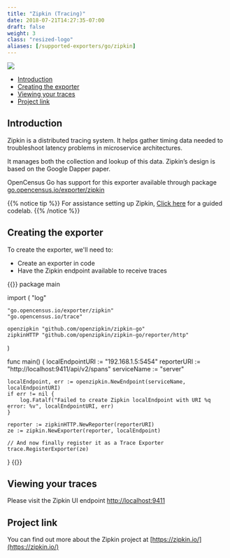 ```yaml
---
title: "Zipkin (Tracing)"
date: 2018-07-21T14:27:35-07:00
draft: false
weight: 3
class: "resized-logo"
aliases: [/supported-exporters/go/zipkin]
---
```


![](/img/zipkin-logo.jpg)

- [Introduction](#introduction)
- [Creating the exporter](#creating-the-exporter)
- [Viewing your traces](#viewing-your-traces)
- [Project link](#project-link)

## Introduction
Zipkin is a distributed tracing system. It helps gather timing data needed to troubleshoot latency problems in microservice architectures.

It manages both the collection and lookup of this data. Zipkin’s design is based on the Google Dapper paper.

OpenCensus Go has support for this exporter available through package [go.opencensus.io/exporter/zipkin](https://godoc.org/go.opencensus.io/exporter/zipkin)

{{% notice tip %}}
For assistance setting up Zipkin, [Click here](/codelabs/zipkin) for a guided codelab.
{{% /notice %}}

## Creating the exporter
To create the exporter, we'll need to:

* Create an exporter in code
* Have the Zipkin endpoint available to receive traces

{{<highlight go>}}
package main

import (
	"log"

	"go.opencensus.io/exporter/zipkin"
	"go.opencensus.io/trace"

	openzipkin "github.com/openzipkin/zipkin-go"
	zipkinHTTP "github.com/openzipkin/zipkin-go/reporter/http"
)

func main() {
	localEndpointURI := "192.168.1.5:5454"
	reporterURI := "http://localhost:9411/api/v2/spans"
	serviceName := "server"

	localEndpoint, err := openzipkin.NewEndpoint(serviceName, localEndpointURI)
	if err != nil {
		log.Fatalf("Failed to create Zipkin localEndpoint with URI %q error: %v", localEndpointURI, err)
	}

	reporter := zipkinHTTP.NewReporter(reporterURI)
	ze := zipkin.NewExporter(reporter, localEndpoint)

	// And now finally register it as a Trace Exporter
	trace.RegisterExporter(ze)
}
{{</highlight>}}

## Viewing your traces
Please visit the Zipkin UI endpoint [http://localhost:9411](http://localhost:9411)

## Project link
You can find out more about the Zipkin project at [https://zipkin.io/](https://zipkin.io/)
